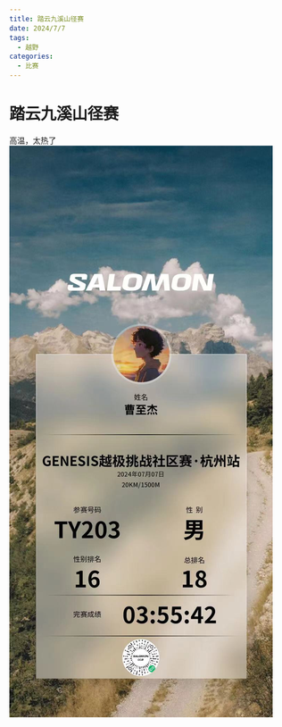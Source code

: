 ```yaml
---
title: 踏云九溪山径赛
date: 2024/7/7
tags:
  - 越野
categories:
  - 比赛
---
```


# 踏云九溪山径赛

高温，太热了
<img src="../img/7.jpg"/>
